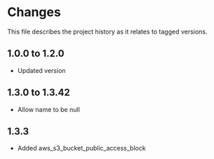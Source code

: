# Changes
This file describes the project history as it relates to tagged versions.

## 1.0.0 to 1.2.0
- Updated version

## 1.3.0 to 1.3.42
- Allow name to be null

## 1.3.3
- Added aws_s3_bucket_public_access_block